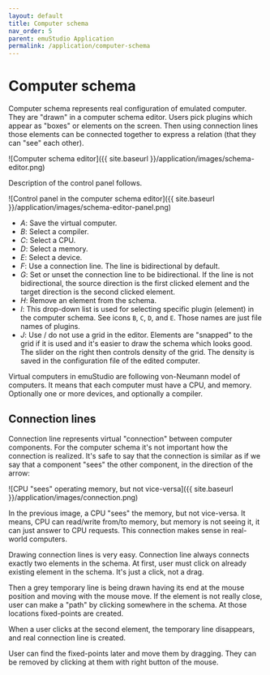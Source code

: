 ```yaml
---
layout: default
title: Computer schema
nav_order: 5
parent: emuStudio Application
permalink: /application/computer-schema
---
```


# Computer schema

Computer schema represents real configuration of emulated computer. They are "drawn" in a computer schema editor. Users pick plugins which appear as "boxes" or elements on the screen. Then using connection lines those elements can be connected together to express a relation (that they can "see" each other).

![Computer schema editor]({{ site.baseurl }}/application/images/schema-editor.png)

Description of the control panel follows.

![Control panel in the computer schema editor]({{ site.baseurl }}/application/images/schema-editor-panel.png)

- *A*: Save the virtual computer.
- *B*: Select a compiler.
- *C*: Select a CPU.
- *D*: Select a memory.
- *E*: Select a device.
- *F*: Use a connection line. The line is bidirectional by default.
- *G*: Set or unset the connection line to be bidirectional. If the line is not bidirectional, the source direction is the first clicked element and the target direction is the second clicked element.
- *H*: Remove an element from the schema.
- *I*: This drop-down list is used for selecting specific plugin (element) in the computer schema. See icons `B`, `C`, `D`, and `E`. Those names are just file names of plugins.
- *J*: Use / do not use a grid in the editor. Elements are "snapped" to the grid if it is used and it's easier to draw the schema which looks good. The slider on the right then controls density of the grid. The density is saved in the configuration file of the edited computer.

Virtual computers in emuStudio are following von-Neumann model of computers. It means that each computer must have a CPU, and memory. Optionally one or more devices, and optionally a compiler.

## Connection lines

Connection line represents virtual "connection" between computer components. For the computer schema it's not important how the connection is realized. It's safe to say that the connection is similar
as if we say that a component "sees" the other component, in the direction of the arrow:

![CPU "sees" operating memory, but not vice-versa]({{ site.baseurl }}/application/images/connection.png)

In the previous image, a CPU "sees" the memory, but not vice-versa. It means, CPU can read/write from/to memory, but memory is not seeing it, it can just answer to CPU requests. This connection makes
sense in real-world computers.

Drawing connection lines is very easy. Connection line always connects exactly two elements in the schema. At first, user must click on already existing element in the schema. It's just a click, not
a drag.

Then a grey temporary line is being drawn having its end at the mouse position and moving with the mouse move. If the element is not really close, user can make a "path" by clicking somewhere in the
schema. At those locations fixed-points are created.

When a user clicks at the second element, the temporary line disappears, and real connection line is created.

User can find the fixed-points later and move them by dragging. They can be removed by clicking at them with right button of the mouse.
